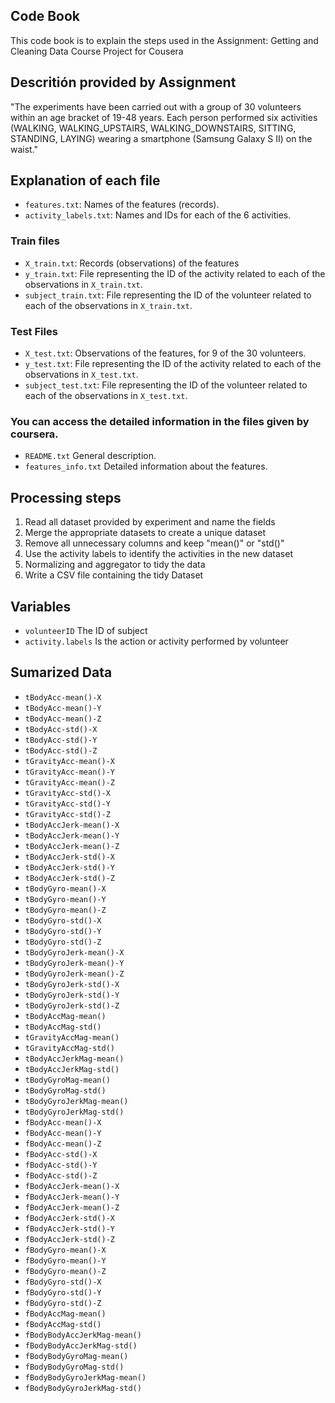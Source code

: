 ## Code Book 

This code book is to explain the steps used in the Assignment: Getting and Cleaning Data Course Project for Cousera

## Descritión provided by Assignment

"The experiments have been carried out with a group of 30 volunteers within an age bracket of 19-48 years. 
Each person performed six activities (WALKING, WALKING_UPSTAIRS, WALKING_DOWNSTAIRS, SITTING, STANDING, LAYING) wearing a smartphone (Samsung Galaxy S II) on the waist."

## Explanation of each file

* `features.txt`: Names of the features (records).
* `activity_labels.txt`: Names and IDs for each of the 6 activities.

### Train files
* `X_train.txt`: Records (observations) of the features
* `y_train.txt`: File representing the ID of the activity related to each of the observations in `X_train.txt`.
* `subject_train.txt`: File representing the ID of the volunteer related to each of the observations in `X_train.txt`.

### Test Files

* `X_test.txt`: Observations of the features, for 9 of the 30 volunteers.
* `y_test.txt`: File representing the ID of the activity related to each of the observations in `X_test.txt`.
* `subject_test.txt`: File representing the ID of the volunteer related to each of the observations in `X_test.txt`.


### You can access the detailed information in the files given by coursera.
* `README.txt` General description. 
* `features_info.txt` Detailed information about the features.


## Processing steps

1. Read all dataset provided by experiment and name the fields
2. Merge the appropriate datasets to create a unique dataset 
3. Remove all unnecessary columns and keep "mean()" or "std()"
4. Use the activity labels to identify the activities in the new dataset
5. Normalizing and aggregator to tidy the data
6. Write a CSV file containing the tidy Dataset
## Variables

* `volunteerID`	The ID of subject
* `activity.labels` Is the action or activity performed by volunteer


## Sumarized Data
* `tBodyAcc-mean()-X`
* `tBodyAcc-mean()-Y`
* `tBodyAcc-mean()-Z`
* `tBodyAcc-std()-X`
* `tBodyAcc-std()-Y`
* `tBodyAcc-std()-Z`
* `tGravityAcc-mean()-X`
* `tGravityAcc-mean()-Y`
* `tGravityAcc-mean()-Z`
* `tGravityAcc-std()-X`
* `tGravityAcc-std()-Y`
* `tGravityAcc-std()-Z`
* `tBodyAccJerk-mean()-X`
* `tBodyAccJerk-mean()-Y`
* `tBodyAccJerk-mean()-Z`
* `tBodyAccJerk-std()-X`
* `tBodyAccJerk-std()-Y`
* `tBodyAccJerk-std()-Z`
* `tBodyGyro-mean()-X`
* `tBodyGyro-mean()-Y`
* `tBodyGyro-mean()-Z`
* `tBodyGyro-std()-X`
* `tBodyGyro-std()-Y`
* `tBodyGyro-std()-Z`
* `tBodyGyroJerk-mean()-X`
* `tBodyGyroJerk-mean()-Y`
* `tBodyGyroJerk-mean()-Z`
* `tBodyGyroJerk-std()-X `
* `tBodyGyroJerk-std()-Y `
* `tBodyGyroJerk-std()-Z `
* `tBodyAccMag-mean()    `
* `tBodyAccMag-std()     `
* `tGravityAccMag-mean() `
* `tGravityAccMag-std()  `
* `tBodyAccJerkMag-mean()`
* `tBodyAccJerkMag-std() `
* `tBodyGyroMag-mean()   `
* `tBodyGyroMag-std()    `
* `tBodyGyroJerkMag-mean()`
* `tBodyGyroJerkMag-std()`
* `fBodyAcc-mean()-X`
* `fBodyAcc-mean()-Y`
* `fBodyAcc-mean()-Z`
* `fBodyAcc-std()-X `
* `fBodyAcc-std()-Y `
* `fBodyAcc-std()-Z `
* `fBodyAccJerk-mean()-X`
* `fBodyAccJerk-mean()-Y`
* `fBodyAccJerk-mean()-Z`
* `fBodyAccJerk-std()-X `
* `fBodyAccJerk-std()-Y `
* `fBodyAccJerk-std()-Z `
* `fBodyGyro-mean()-X`
* `fBodyGyro-mean()-Y`
* `fBodyGyro-mean()-Z`
* `fBodyGyro-std()-X `
* `fBodyGyro-std()-Y `
* `fBodyGyro-std()-Z `
* `fBodyAccMag-mean()`
* `fBodyAccMag-std() `
* `fBodyBodyAccJerkMag-mean()`
* `fBodyBodyAccJerkMag-std()`
* `fBodyBodyGyroMag-mean()`
* `fBodyBodyGyroMag-std()`
* `fBodyBodyGyroJerkMag-mean()`
* `fBodyBodyGyroJerkMag-std()`